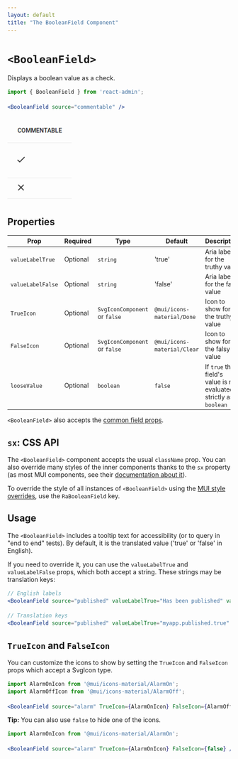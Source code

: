 ```yaml
---
layout: default
title: "The BooleanField Component"
---
```


# `<BooleanField>`

Displays a boolean value as a check.

```jsx
import { BooleanField } from 'react-admin';

<BooleanField source="commentable" />
```

![BooleanField](./img/boolean-field.png)

## Properties

| Prop              | Required | Type                         | Default                     | Description                                                          |
| ----------------- | -------- | ---------------------------- |-----------------------------|----------------------------------------------------------------------|
| `valueLabelTrue`  | Optional | `string`                     | 'true'                      | Aria label for the truthy value                                      |
| `valueLabelFalse` | Optional | `string`                     | 'false'                     | Aria label for the falsy value                                       |
| `TrueIcon`        | Optional | `SvgIconComponent` or `false` | `@mui/icons-material/Done`  | Icon to show for the truthy value                                    |
| `FalseIcon`       | Optional | `SvgIconComponent` or `false` | `@mui/icons-material/Clear` | Icon to show for the falsy value                                     |
| `looseValue`      | Optional | `boolean`                    | `false`                     | If `true` the field's value is not evaluated strictly as a `boolean` |

`<BooleanField>` also accepts the [common field props](./Fields.md#common-field-props).

## `sx`: CSS API

The `<BooleanField>` component accepts the usual `className` prop. You can also override many styles of the inner components thanks to the `sx` property (as most MUI components, see their [documentation about it](https://mui.com/customization/how-to-customize/#overriding-nested-component-styles)).

To override the style of all instances of `<BooleanField>` using the [MUI style overrides](https://mui.com/customization/globals/#css), use the `RaBooleanField` key.

## Usage

The `<BooleanField>` includes a tooltip text for accessibility (or to query in "end to end" tests). By default, it is the translated value ('true' or 'false' in English).

If you need to override it, you can use the `valueLabelTrue` and `valueLabelFalse` props, which both accept a string. These strings may be translation keys:

```jsx
// English labels
<BooleanField source="published" valueLabelTrue="Has been published" valueLabelFalse="Has not been published yet" />

// Translation keys
<BooleanField source="published" valueLabelTrue="myapp.published.true" valueLabelFalse="myapp.published.false" />
```



## `TrueIcon` and `FalseIcon`

You can customize the icons to show by setting the `TrueIcon` and `FalseIcon` props which accept a SvgIcon type.

```jsx
import AlarmOnIcon from '@mui/icons-material/AlarmOn';
import AlarmOffIcon from '@mui/icons-material/AlarmOff';

<BooleanField source="alarm" TrueIcon={AlarmOnIcon} FalseIcon={AlarmOffIcon} />
```

**Tip:** You can also use `false` to hide one of the icons.

```jsx
import AlarmOnIcon from '@mui/icons-material/AlarmOn';

<BooleanField source="alarm" TrueIcon={AlarmOnIcon} FalseIcon={false} />
```
